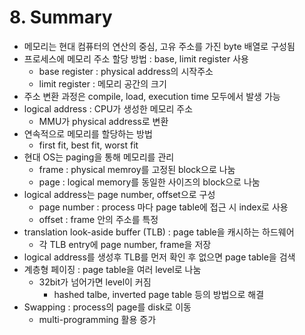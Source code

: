 # 8. Summary

- 메모리는 현대 컴퓨터의 연산의 중심, 고유 주소를 가진 byte 배열로 구성됨
- 프로세스에 메모리 주소 할당 방법 : base, limit register 사용
    - base register : physical address의 시작주소
    - limit register : 메모리 공간의 크기
- 주소 변환 과정은 compile, load, execution time 모두에서 발생 가능
- logical address : CPU가 생성한 메모리 주소
    - MMU가 physical address로 변환
- 연속적으로 메모리를 할당하는 방법
    - first fit, best fit, worst fit
- 현대 OS는 paging을 통해 메모리를 관리
    - frame : physical memroy를 고정된 block으로 나눔
    - page : logical memory를 동일한 사이즈의 block으로 나눔
- logical address는 page number, offset으로 구성
    - page number : process 마다 page table에 접근 시 index로 사용
    - offset : frame 안의 주소를 특정
- translation look-aside buffer (TLB) : page table을 캐시하는 하드웨어
    - 각 TLB entry에 page number, frame을 저장
- logical address를 생성후 TLB를 먼저 확인 후 없으면 page table을 검색
- 계층형 페이징 : page table을 여러 level로 나눔
    - 32bit가 넘어가면 level이 커짐
        - hashed talbe, inverted page table 등의 방법으로 해결
- Swapping : process의 page를 disk로 이동
    - multi-programming 활용 증가